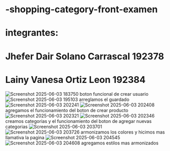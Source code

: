 # -shopping-category-front-examen
# integrantes:
# Jhefer Dair Solano Carrascal 192378
# Lainy Vanesa Ortiz Leon 192384
![Screenshot 2025-06-03 183750](https://github.com/user-attachments/assets/0e35f449-18d3-4073-b1ce-592da61e9193)
boton funcional de crear usuario
![Screenshot 2025-06-03 195103](https://github.com/user-attachments/assets/8d609a0c-2bc6-4b7a-acf9-ac5dd1b0135a)
arreglamos el  guardado
![Screenshot 2025-06-03 202241](https://github.com/user-attachments/assets/40de5b88-3eaf-46ad-a29f-408ff83079d9)
![Screenshot 2025-06-03 202408](https://github.com/user-attachments/assets/654fa23a-ab1a-46b0-8e55-f7567bfcd67d)
agregamos el funcionamiento del boton de crear producto
![Screenshot 2025-06-03 202321](https://github.com/user-attachments/assets/b9482876-c8ba-4b03-bfb6-f3a1b7ade299)
![Screenshot 2025-06-03 202346](https://github.com/user-attachments/assets/96c8dbc5-326c-4c6c-96cc-c79cece89b70)
creamos categorias y el funcionamiento del boton de agregar nuevas categorias
![Screenshot 2025-06-03 203701](https://github.com/user-attachments/assets/4124c3b1-4698-49cf-95a0-d8886ad8c3c3)
![Screenshot 2025-06-03 203726](https://github.com/user-attachments/assets/8f0ab38b-42d3-4408-b829-9b31883843d1)
armonizamos los colores y hicimos mas llamativa la pagina
![Screenshot 2025-06-03 204545](https://github.com/user-attachments/assets/7eeb993c-0af3-42ca-a9be-43e9a1e509dd)
![Screenshot 2025-06-03 204608](https://github.com/user-attachments/assets/3b6ceae0-6b50-4779-b4bc-c03a3113a5ee)
agregamos estilos mas armonizados

